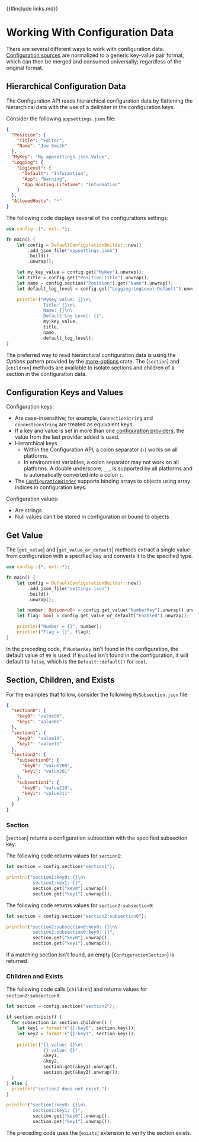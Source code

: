 {{#include links.md}}

# Working With Configuration Data

There are several different ways to work with configuration data. [Configuration sources](abstractions.md#configuration-source) are normalized to a generic key-value pair format, which can then be merged and consumed universally; regardless of the original format.

## Hierarchical Configuration Data

The Configuration API reads hierarchical configuration data by flattening the hierarchical data with the use of a delimiter in the configuration keys.

Consider the following `appsettings.json` file:

```json
{
  "Position": {
    "Title": "Editor",
    "Name": "Joe Smith"
  },
  "MyKey": "My appsettings.json Value",
  "Logging": {
    "LogLevel": {
      "Default": "Information",
      "App": "Warning",
      "App.Hosting.Lifetime": "Information"
    }
  },
  "AllowedHosts": "*"
}
```

The following code displays several of the configurations settings:

```rust
use config::{*, ext::*};

fn main() {
    let config = DefaultConfigurationBuilder::new()
        .add_json_file("appsettings.json")
        .build()
        .unwrap();

    let my_key_value = config.get("MyKey").unwrap();
    let title = config.get("Position:Title").unwrap();
    let name = config.section("Position").get("Name").unwrap();
    let default_log_level = config.get("Logging:LogLevel:Default").unwrap();

    println!("MyKey value: {}\n\
              Title: {}\n\
              Name: {}\n\
              Default Log Level: {}",
              my_key_value,
              title,
              name,
              default_log_level);
}
```

The preferred way to read hierarchical configuration data is using the _Options_ pattern provided by the [more-options](https://crates.io/crates/more-options) crate. The [`section`] and [`children`] methods are available to isolate sections and children of a section in the configuration data.

## Configuration Keys and Values

Configuration keys:

- Are case-insensitive; for example, `ConnectionString` and `connectionstring` are treated as equivalent keys.
- If a key and value is set in more than one [configuration providers](abstractions.md#configuration-provider), the value from the last provider added is used.
- Hierarchical keys
  - Within the Configuration API, a colon separator (`:`) works on all platforms.
  - In environment variables, a colon separator may not work on all platforms. A double underscore, `__`, is supported by all platforms and is automatically converted into a colon `:`.
- The [`ConfigurationBinder`](binding.md) supports binding arrays to objects using array indices in configuration keys.

Configuration values:

- Are strings
- Null values can't be stored in configuration or bound to objects

## Get Value

The [`get_value`] and [`get_value_or_default`] methods extract a single value from configuration with a specified key and converts it to the specified type.

```rust
use config::{*, ext::*};

fn main() {
    let config = DefaultConfigurationBuilder::new()
        .add_json_file("settings.json")
        .build()
        .unwrap();

    let number: Option<u8> = config.get_value("NumberKey").unwrap().unwrap_or(99);
    let flag: bool = config.get_value_or_default("Enabled").unwrap();

    println!("Number = {}", number);
    println!("Flag = {}", flag);
}
```

In the preceding code, if `NumberKey` isn't found in the configuration, the default value of `99` is used. If `Enabled` isn't found in the configuration, it will default to `false`, which is the `Default::default()` for `bool`.

## Section, Children, and Exists

For the examples that follow, consider the following `MySubsection.json` file:

```json
{
  "section0": {
    "key0": "value00",
    "key1": "value01"
  },
  "section1": {
    "key0": "value10",
    "key1": "value11"
  },
  "section2": {
    "subsection0": {
      "key0": "value200",
      "key1": "value201"
    },
    "subsection1": {
      "key0": "value210",
      "key1": "value211"
    }
  }
}
```

### Section

[`section`] returns a configuration subsection with the specified subsection key.

The following code returns values for `section1`:

```rust
let section = config.section("section1");

println!("section1:key0: {}\n\
          section1:key1: {}",
          section.get("key0").unwrap(),
          section.get("key1").unwrap());
```

The following code returns values for `section2:subsection0`:

```rust
let section = config.section("section2:subsection0");

println!("section2:subsection0:key0: {}\n\
          section2:subsection0:key0: {}",
          section.get("key0").unwrap(),
          section.get("key1").unwrap());
```

If a matching section isn't found, an empty [`ConfigurationSection`] is returned.

### Children and Exists

The following code calls [`children`] and returns values for `section2:subsection0`:

```rust
let section = config.section("section2");

if section.exists() {
  for subsection in section.children() {
    let key1 = format!("{}:key0", section.key());
    let key2 = format!("{}:key1", section.key());
    
    println!("{} value: {}\n\
              {} value: {}",
              &key1,
              &key2,
              section.get(&key1).unwrap(),
              section.get(&key2).unwrap());
  }
} else {
  println!("section2 does not exist.");
}

println!("section1:key0: {}\n\
          section1:key1: {}",
          section.get("key0").unwrap(),
          section.get("key1").unwrap());
```

The preceding code uses the [`exists`] extension to verify the section exists.

